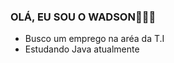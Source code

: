 ### OLÁ, EU SOU O WADSON👋👨‍💻 





- Busco um emprego na aréa da T.I
- Estudando Java atualmente 

<div> 
  <a href="https://www.linkedin.com/in/nogueira-wadson-754a69254">
  <a href="https://github-readme-stats.vercel.app/api?username=anuraghazra&theme=dark&show_icons=true">
</div>
